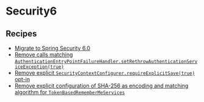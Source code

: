 # Security6

## Recipes

* [Migrate to Spring Security 6.0](./upgradespringsecurity_6_0.md)
* [Remove calls matching `AuthenticationEntryPointFailureHandler.setRethrowAuthenticationServiceException(true)`](./propagateauthenticationserviceexceptions.md)
* [Remove explicit `SecurityContextConfigurer.requireExplicitSave(true)` opt-in](./requireexplicitsavingofsecuritycontextrepository.md)
* [Remove explicit configuration of SHA-256 as encoding and matching algorithm for `TokenBasedRememberMeServices`](./usesha256inrememberme.md)


